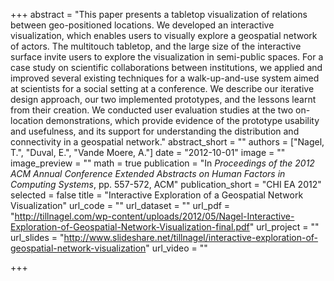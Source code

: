 +++
abstract = "This paper presents a tabletop visualization of relations between geo-positioned locations. We developed an interactive visualization, which enables users to visually explore a geospatial network of actors. The multitouch tabletop, and the large size of the interactive surface invite users to explore the visualization in semi-public spaces. For a case study on scientific collaborations between institutions, we applied and improved several existing techniques for a walk-up-and-use system aimed at scientists for a social setting at a conference. We describe our iterative design approach, our two implemented prototypes, and the lessons learnt from their creation. We conducted user evaluation studies at the two on-location demonstrations, which provide evidence of the prototype usability and usefulness, and its support for understanding the distribution and connectivity in a geospatial network."
abstract_short = ""
authors = ["Nagel, T.", "Duval, E.", "Vande Moere, A."]
date = "2012-10-01"
image = ""
image_preview = ""
math = true
publication = "In *Proceedings of the 2012 ACM Annual Conference Extended Abstracts on Human Factors in Computing Systems*, pp. 557-572, ACM"
publication_short = "CHI EA 2012"
selected = false
title = "Interactive Exploration of a Geospatial Network Visualization"
url_code = ""
url_dataset = ""
url_pdf = "http://tillnagel.com/wp-content/uploads/2012/05/Nagel-Interactive-Exploration-of-Geospatial-Network-Visualization-final.pdf"
url_project = ""
url_slides = "http://www.slideshare.net/tillnagel/interactive-exploration-of-geospatial-network-visualization"
url_video = ""

+++
